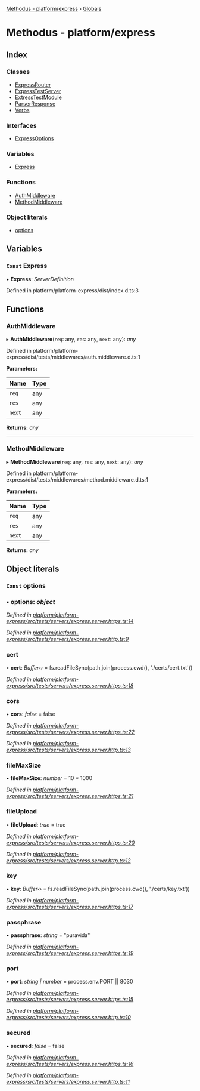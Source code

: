 [Methodus - platform/express](README.md) › [Globals](globals.md)

# Methodus - platform/express

## Index

### Classes

* [ExpressRouter](classes/expressrouter.md)
* [ExpressTestServer](classes/expresstestserver.md)
* [ExtressTestModule](classes/extresstestmodule.md)
* [ParserResponse](classes/parserresponse.md)
* [Verbs](classes/verbs.md)

### Interfaces

* [ExpressOptions](interfaces/expressoptions.md)

### Variables

* [Express](globals.md#const-express)

### Functions

* [AuthMiddleware](globals.md#authmiddleware)
* [MethodMiddleware](globals.md#methodmiddleware)

### Object literals

* [options](globals.md#const-options)

## Variables

### `Const` Express

• **Express**: *ServerDefinition*

Defined in platform/platform-express/dist/index.d.ts:3

## Functions

###  AuthMiddleware

▸ **AuthMiddleware**(`req`: any, `res`: any, `next`: any): *any*

Defined in platform/platform-express/dist/tests/middlewares/auth.middleware.d.ts:1

**Parameters:**

Name | Type |
------ | ------ |
`req` | any |
`res` | any |
`next` | any |

**Returns:** *any*

___

###  MethodMiddleware

▸ **MethodMiddleware**(`req`: any, `res`: any, `next`: any): *any*

Defined in platform/platform-express/dist/tests/middlewares/method.middleware.d.ts:1

**Parameters:**

Name | Type |
------ | ------ |
`req` | any |
`res` | any |
`next` | any |

**Returns:** *any*

## Object literals

### `Const` options

### ▪ **options**: *object*

*Defined in [platform/platform-express/src/tests/servers/express.server.https.ts:14](https://github.com/nodulusteam/methodus.dev/blob/a3e1495/modules/platform/platform-express/src/tests/servers/express.server.https.ts#L14)*

*Defined in [platform/platform-express/src/tests/servers/express.server.http.ts:9](https://github.com/nodulusteam/methodus.dev/blob/a3e1495/modules/platform/platform-express/src/tests/servers/express.server.http.ts#L9)*

###  cert

• **cert**: *Buffer‹›* = fs.readFileSync(path.join(process.cwd(), './certs/cert.txt'))

*Defined in [platform/platform-express/src/tests/servers/express.server.https.ts:18](https://github.com/nodulusteam/methodus.dev/blob/a3e1495/modules/platform/platform-express/src/tests/servers/express.server.https.ts#L18)*

###  cors

• **cors**: *false* = false

*Defined in [platform/platform-express/src/tests/servers/express.server.https.ts:22](https://github.com/nodulusteam/methodus.dev/blob/a3e1495/modules/platform/platform-express/src/tests/servers/express.server.https.ts#L22)*

*Defined in [platform/platform-express/src/tests/servers/express.server.http.ts:13](https://github.com/nodulusteam/methodus.dev/blob/a3e1495/modules/platform/platform-express/src/tests/servers/express.server.http.ts#L13)*

###  fileMaxSize

• **fileMaxSize**: *number* = 10 * 1000

*Defined in [platform/platform-express/src/tests/servers/express.server.https.ts:21](https://github.com/nodulusteam/methodus.dev/blob/a3e1495/modules/platform/platform-express/src/tests/servers/express.server.https.ts#L21)*

###  fileUpload

• **fileUpload**: *true* = true

*Defined in [platform/platform-express/src/tests/servers/express.server.https.ts:20](https://github.com/nodulusteam/methodus.dev/blob/a3e1495/modules/platform/platform-express/src/tests/servers/express.server.https.ts#L20)*

*Defined in [platform/platform-express/src/tests/servers/express.server.http.ts:12](https://github.com/nodulusteam/methodus.dev/blob/a3e1495/modules/platform/platform-express/src/tests/servers/express.server.http.ts#L12)*

###  key

• **key**: *Buffer‹›* = fs.readFileSync(path.join(process.cwd(), './certs/key.txt'))

*Defined in [platform/platform-express/src/tests/servers/express.server.https.ts:17](https://github.com/nodulusteam/methodus.dev/blob/a3e1495/modules/platform/platform-express/src/tests/servers/express.server.https.ts#L17)*

###  passphrase

• **passphrase**: *string* = "puravida"

*Defined in [platform/platform-express/src/tests/servers/express.server.https.ts:19](https://github.com/nodulusteam/methodus.dev/blob/a3e1495/modules/platform/platform-express/src/tests/servers/express.server.https.ts#L19)*

###  port

• **port**: *string | number* = process.env.PORT || 8030

*Defined in [platform/platform-express/src/tests/servers/express.server.https.ts:15](https://github.com/nodulusteam/methodus.dev/blob/a3e1495/modules/platform/platform-express/src/tests/servers/express.server.https.ts#L15)*

*Defined in [platform/platform-express/src/tests/servers/express.server.http.ts:10](https://github.com/nodulusteam/methodus.dev/blob/a3e1495/modules/platform/platform-express/src/tests/servers/express.server.http.ts#L10)*

###  secured

• **secured**: *false* = false

*Defined in [platform/platform-express/src/tests/servers/express.server.https.ts:16](https://github.com/nodulusteam/methodus.dev/blob/a3e1495/modules/platform/platform-express/src/tests/servers/express.server.https.ts#L16)*

*Defined in [platform/platform-express/src/tests/servers/express.server.http.ts:11](https://github.com/nodulusteam/methodus.dev/blob/a3e1495/modules/platform/platform-express/src/tests/servers/express.server.http.ts#L11)*
